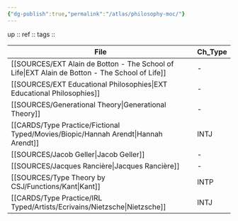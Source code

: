 ```yaml
---
{"dg-publish":true,"permalink":"/atlas/philosophy-moc/"}
---
```


up :: 
ref :: 
tags :: 


| File                                                                                              | Ch_Type |
| ------------------------------------------------------------------------------------------------- | ------- |
| [[SOURCES/EXT Alain de Botton - The School of Life\|EXT Alain de Botton - The School of Life]] | \-      |
| [[SOURCES/EXT Educational Philosophies\|EXT Educational Philosophies]]                         | \-      |
| [[SOURCES/Generational Theory\|Generational Theory]]                                           | \-      |
| [[CARDS/Type Practice/Fictional Typed/Movies/Biopic/Hannah Arendt\|Hannah Arendt]]             | INTJ    |
| [[SOURCES/Jacob Geller\|Jacob Geller]]                                                         | \-      |
| [[SOURCES/Jacques Rancière\|Jacques Rancière]]                                                 | \-      |
| [[SOURCES/Type Theory by CSJ/Functions/Kant\|Kant]]                                            | INTP    |
| [[CARDS/Type Practice/IRL Typed/Artists/Ecrivains/Nietzsche\|Nietzsche]]                       | INTJ    |


